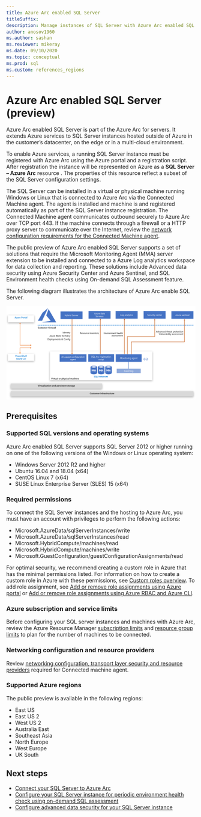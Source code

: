 ```yaml
---
title: Azure Arc enabled SQL Server
titleSuffix:
description: Manage instances of SQL Server with Azure Arc enabled SQL Server
author: anosov1960
ms.author: sashan 
ms.reviewer: mikeray
ms.date: 09/10/2020
ms.topic: conceptual
ms.prod: sql
ms.custom: references_regions
---
```


# Azure Arc enabled SQL Server (preview)

Azure Arc enabled SQL Server is part of the Azure Arc for servers. It extends Azure services to SQL Server instances hosted outside of Azure in the customer’s datacenter, on the edge or in a multi-cloud environment.

To enable Azure services, a running SQL Server instance must be registered with Azure Arc using the Azure portal and a registration script. After registration the instance will be represented on Azure as a __SQL Server – Azure Arc__ resource   . The properties of this resource reflect a subset of the SQL Server configuration settings.

The SQL Server can be installed in a virtual or physical machine running Windows or Linux that is connected to Azure Arc via the Connected Machine agent. The agent is installed and machine is and registered automatically as part of the SQL Server instance registration. The Connected Machine agent communicates outbound securely to Azure Arc over TCP port 443. If the machine connects through a firewall or a HTTP proxy server to communicate over the Internet, review the [network configuration requirements for the Connected Machine agent](/azure/azure-arc/servers/agent-overview#prerequisites).

The public preview of Azure Arc enabled SQL Server supports a set of solutions that require the Microsoft Monitoring Agent (MMA) server extension to be installed and connected to a Azure Log analytics workspace for data collection and reporting. These solutions include Advanced data security using Azure Security Center and Azure Sentinel, and SQL Environment health checks using On-demand SQL Assessment feature.

The following diagram illustrates the architecture of Azure Arc enable SQL Server.

![Public preview architecture](media/overview/pubic-preview-architecture.png)

## Prerequisites

### Supported SQL versions and operating systems

Azure Arc enabled SQL Server supports SQL Server 2012 or higher running on one of the following versions of the Windows or Linux operating system:

- Windows Server 2012 R2 and higher
- Ubuntu 16.04 and 18.04 (x64)
- CentOS Linux 7 (x64)
- SUSE Linux Enterprise Server (SLES) 15 (x64)

### Required permissions

To connect the SQL Server instances and the hosting to Azure Arc, you must have an account with privileges to perform the following actions:
   * Microsoft.AzureData/sqlServerInstances/write
   * Microsoft.AzureData/sqlServerInstances/read
   * Microsoft.HybridCompute/machines/read
   * Microsoft.HybridCompute/machines/write
   * Microsoft.GuestConfiguration/guestConfigurationAssignments/read

For optimal security, we recommend creating a custom role in Azure that has the minimal permissions listed. For information on how to create a custom role in Azure with these permissions, see [Custom roles overview](https://docs.microsoft.com/azure/active-directory/users-groups-roles/roles-custom-overview). To add role assignment, see [Add or remove role assignments using Azure portal](https://docs.microsoft.com/azure/role-based-access-control/role-assignments-portal) or [Add or remove role assignments using Azure RBAC and Azure CLI](https://docs.microsoft.com/azure/role-based-access-control/role-assignments-cli).

### Azure subscription and service limits

Before configuring your SQL server instances and machines with Azure Arc, review the Azure Resource Manager [subscription limits](/azure/azure-resource-manager/management/azure-subscription-service-limits#subscription-limits) and [resource group limits](/azure/azure-resource-manager/management/azure-subscription-service-limits#resource-group-limits) to plan for the number of machines to be connected.

### Networking configuration and resource providers

Review [networking configuration, transport layer security and resource providers](/azure/azure-arc/servers/agent-overview#prerequisites) required for Connected machine agent.

### Supported Azure regions

The public preview is available in the following regions:
- East US
- East US 2
- West US 2
- Australia East
- Southeast Asia
- North Europe
- West Europe
- UK South

## Next steps

- [Connect your SQL Server to Azure Arc](connect.md)
- [Configure your SQL Server instance for periodic environment health check using on-demand SQL assessment](assess.md)
- [Configure advanced data security for your SQL Server instance](configure-advanced-data-security.md)
